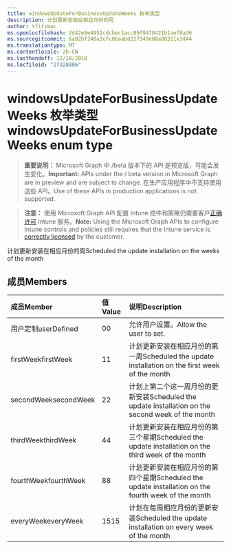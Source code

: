 ```yaml
---
title: windowsUpdateForBusinessUpdateWeeks 枚举类型
description: 计划更新安装在相应月份的周
author: tfitzmac
ms.openlocfilehash: 2d42e9e4951cdcbec1acc89f9478421b1aef0a36
ms.sourcegitcommit: 6a82bf240a3cfc0baabd227349e08a08311e3d44
ms.translationtype: MT
ms.contentlocale: zh-CN
ms.lasthandoff: 12/18/2018
ms.locfileid: "27328806"
---
```

# <a name="windowsupdateforbusinessupdateweeks-enum-type"></a><span data-ttu-id="5bcae-103">windowsUpdateForBusinessUpdateWeeks 枚举类型</span><span class="sxs-lookup"><span data-stu-id="5bcae-103">windowsUpdateForBusinessUpdateWeeks enum type</span></span>

> <span data-ttu-id="5bcae-104">**重要说明：** Microsoft Graph 中 /beta 版本下的 API 是预览版，可能会发生变化。</span><span class="sxs-lookup"><span data-stu-id="5bcae-104">**Important:** APIs under the / beta version in Microsoft Graph are in preview and are subject to change.</span></span> <span data-ttu-id="5bcae-105">在生产应用程序中不支持使用这些 API。</span><span class="sxs-lookup"><span data-stu-id="5bcae-105">Use of these APIs in production applications is not supported.</span></span>

> <span data-ttu-id="5bcae-106">**注意：** 使用 Microsoft Graph API 配置 Intune 控件和策略仍需要客户[正确许可](https://go.microsoft.com/fwlink/?linkid=839381) Intune 服务。</span><span class="sxs-lookup"><span data-stu-id="5bcae-106">**Note:** Using the Microsoft Graph APIs to configure Intune controls and policies still requires that the Intune service is [correctly licensed](https://go.microsoft.com/fwlink/?linkid=839381) by the customer.</span></span>

<span data-ttu-id="5bcae-107">计划更新安装在相应月份的周</span><span class="sxs-lookup"><span data-stu-id="5bcae-107">Scheduled the update installation on the weeks of the month</span></span>
## <a name="members"></a><span data-ttu-id="5bcae-108">成员</span><span class="sxs-lookup"><span data-stu-id="5bcae-108">Members</span></span>
|<span data-ttu-id="5bcae-109">成员</span><span class="sxs-lookup"><span data-stu-id="5bcae-109">Member</span></span>|<span data-ttu-id="5bcae-110">值</span><span class="sxs-lookup"><span data-stu-id="5bcae-110">Value</span></span>|<span data-ttu-id="5bcae-111">说明</span><span class="sxs-lookup"><span data-stu-id="5bcae-111">Description</span></span>|
|:---|:---|:---|
|<span data-ttu-id="5bcae-112">用户定制</span><span class="sxs-lookup"><span data-stu-id="5bcae-112">userDefined</span></span>|<span data-ttu-id="5bcae-113">0</span><span class="sxs-lookup"><span data-stu-id="5bcae-113">0</span></span>|<span data-ttu-id="5bcae-114">允许用户设置。</span><span class="sxs-lookup"><span data-stu-id="5bcae-114">Allow the user to set.</span></span>|
|<span data-ttu-id="5bcae-115">firstWeek</span><span class="sxs-lookup"><span data-stu-id="5bcae-115">firstWeek</span></span>|<span data-ttu-id="5bcae-116">1</span><span class="sxs-lookup"><span data-stu-id="5bcae-116">1</span></span>|<span data-ttu-id="5bcae-117">计划更新安装在相应月份的第一周</span><span class="sxs-lookup"><span data-stu-id="5bcae-117">Scheduled the update installation on the first week of the month</span></span>|
|<span data-ttu-id="5bcae-118">secondWeek</span><span class="sxs-lookup"><span data-stu-id="5bcae-118">secondWeek</span></span>|<span data-ttu-id="5bcae-119">2</span><span class="sxs-lookup"><span data-stu-id="5bcae-119">2</span></span>|<span data-ttu-id="5bcae-120">计划上第二个这一周月份的更新安装</span><span class="sxs-lookup"><span data-stu-id="5bcae-120">Scheduled the update installation on the second week of the month</span></span>|
|<span data-ttu-id="5bcae-121">thirdWeek</span><span class="sxs-lookup"><span data-stu-id="5bcae-121">thirdWeek</span></span>|<span data-ttu-id="5bcae-122">4</span><span class="sxs-lookup"><span data-stu-id="5bcae-122">4</span></span>|<span data-ttu-id="5bcae-123">计划更新安装在相应月份的第三个星期</span><span class="sxs-lookup"><span data-stu-id="5bcae-123">Scheduled the update installation on the third week of the month</span></span>|
|<span data-ttu-id="5bcae-124">fourthWeek</span><span class="sxs-lookup"><span data-stu-id="5bcae-124">fourthWeek</span></span>|<span data-ttu-id="5bcae-125">8</span><span class="sxs-lookup"><span data-stu-id="5bcae-125">8</span></span>|<span data-ttu-id="5bcae-126">计划更新安装在相应月份的第四个星期</span><span class="sxs-lookup"><span data-stu-id="5bcae-126">Scheduled the update installation on the fourth week of the month</span></span>|
|<span data-ttu-id="5bcae-127">everyWeek</span><span class="sxs-lookup"><span data-stu-id="5bcae-127">everyWeek</span></span>|<span data-ttu-id="5bcae-128">15</span><span class="sxs-lookup"><span data-stu-id="5bcae-128">15</span></span>|<span data-ttu-id="5bcae-129">计划在每周相应月份的更新安装</span><span class="sxs-lookup"><span data-stu-id="5bcae-129">Scheduled the update installation on every week of the month</span></span>|





